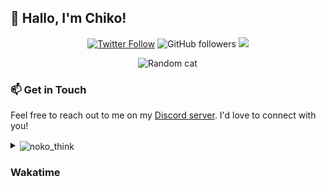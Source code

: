 ## 👋 Hallo, I'm Chiko!

<div align="center">

[![Twitter Follow](https://img.shields.io/twitter/follow/chikoxq?label=Follow)](https://twitter.com/intent/follow?screen_name=chikoxq)
![GitHub followers](https://img.shields.io/github/followers/chikof?label=Follow&style=social)
![](https://komarev.com/ghpvc/?username=chikof&color=blue)

</div>

<a href="https://cataas.com">
<img src="https://cataas.com/cat?type=square" align="right" width="300"alt="Random cat">
</a>

<div><picture><img src="https://raw.githubusercontent.com/carbon-language/carbon-lang/refs/heads/trunk/docs/images/bumper.png" alt=""></picture></div>

### 📫 Get in Touch
Feel free to reach out to me on my [Discord server](https://discord.gg/sejc7TnX6N). I'd love to connect with you!

<details>
<summary>
<img src="https://cdn3.emoji.gg/emojis/64203-noko-think.png" width="35px" height="35px" alt="noko_think" align="center">

### Wakatime
</summary>

<!--START_SECTION:waka-->
![Code Time](http://img.shields.io/badge/Code%20Time-2%2C362%20hrs%2036%20mins-blue)

![Profile Views](http://img.shields.io/badge/Profile%20Views-0-blue)

![Lines of code](https://img.shields.io/badge/From%20Hello%20World%20I%27ve%20Written-9.5%20million%20lines%20of%20code-blue)

**🐱 My GitHub Data** 

> 📦 105.0 kB Used in GitHub's Storage 
 > 
> 🏆 318 Contributions in the Year 2025
 > 
> 💼 Opted to Hire
 > 
> 📜 40 Public Repositories 
 > 
> 🔑 32 Private Repositories 
 > 
**I'm a Night 🦉** 

```text
🌞 Morning                931 commits         █░░░░░░░░░░░░░░░░░░░░░░░░   05.18 % 
🌆 Daytime                5656 commits        ████████░░░░░░░░░░░░░░░░░   31.45 % 
🌃 Evening                8475 commits        ████████████░░░░░░░░░░░░░   47.13 % 
🌙 Night                  2922 commits        ████░░░░░░░░░░░░░░░░░░░░░   16.25 % 
```
📅 **I'm Most Productive on Sunday** 

```text
Monday                   2083 commits        ███░░░░░░░░░░░░░░░░░░░░░░   11.58 % 
Tuesday                  1265 commits        ██░░░░░░░░░░░░░░░░░░░░░░░   07.03 % 
Wednesday                2497 commits        ███░░░░░░░░░░░░░░░░░░░░░░   13.88 % 
Thursday                 2604 commits        ████░░░░░░░░░░░░░░░░░░░░░   14.48 % 
Friday                   3369 commits        █████░░░░░░░░░░░░░░░░░░░░   18.73 % 
Saturday                 2389 commits        ███░░░░░░░░░░░░░░░░░░░░░░   13.28 % 
Sunday                   3777 commits        █████░░░░░░░░░░░░░░░░░░░░   21.00 % 
```


📊 **This Week I Spent My Time On** 

```text
🕑︎ Time Zone: Europe/London

💬 Programming Languages: 
Svelte                   7 hrs 51 mins       ██████████████░░░░░░░░░░░   57.89 % 
JSON                     1 hr 10 mins        ██░░░░░░░░░░░░░░░░░░░░░░░   08.70 % 
TypeScript               1 hr 5 mins         ██░░░░░░░░░░░░░░░░░░░░░░░   07.98 % 
Nix                      1 hr 2 mins         ██░░░░░░░░░░░░░░░░░░░░░░░   07.61 % 
Rust                     48 mins             ██░░░░░░░░░░░░░░░░░░░░░░░   06.00 % 

🔥 Editors: 
Neovim                   13 hrs 35 mins      █████████████████████████   100.00 % 

💻 Operating System: 
Linux                    13 hrs 35 mins      █████████████████████████   100.00 % 
```

**I Mostly Code in TypeScript** 

```text
TypeScript               32 repos            ██████████░░░░░░░░░░░░░░░   39.51 % 
Rust                     30 repos            █████████░░░░░░░░░░░░░░░░   37.04 % 
Nix                      6 repos             ██░░░░░░░░░░░░░░░░░░░░░░░   07.41 % 
Lua                      3 repos             █░░░░░░░░░░░░░░░░░░░░░░░░   03.70 % 
Svelte                   1 repo              ░░░░░░░░░░░░░░░░░░░░░░░░░   01.23 % 
```




 Last Updated on 20/06/2025 01:09:18 UTC
<!--END_SECTION:waka-->

</details>

<!--
<p align="center">
     <a href="https://discord.gg/HhybNhchcC"><img src="https://invidget.switchblade.xyz/sejc7TnX6N" align="center" ><a>
</p> 
-->
